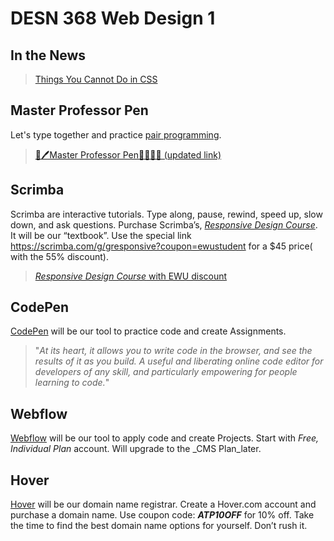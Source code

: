 # DESN 368 Web Design 1

## In the News

> [Things You Cannot Do in CSS](https://www.smashingmagazine.com/2019/11/css-things-cant-yet-do/)

<!-- Notes 

* [Bigger Screens](https://twitter.com/poukong/status/1197204457383030784)

* [CSS Logical Properties](https://twitter.com/wesbos/status/1194662088528007168)

--> 


## Master Professor Pen
Let's type together and practice [pair programming](https://en.wikipedia.org/wiki/Pair_programming).

> [👔🖊️Master Professor Pen👩‍💻👨‍💻 (updated link)](https://codepen.io/manikoth/professor/eYmMMae?editors=1100)

## Scrimba
Scrimba are interactive tutorials. Type along, pause, rewind, speed up, slow down, and ask questions. Purchase Scrimba’s, [_Responsive Design Course_](https://scrimba.com/g/gresponsive?coupon=ewustudent ). It will be our “textbook”. Use the special link https://scrimba.com/g/gresponsive?coupon=ewustudent for a $45 price( with the 55% discount).

> [_Responsive Design Course_ with EWU discount](https://scrimba.com/g/gresponsive?coupon=ewustudent)


## CodePen
[CodePen](https://codepen.io/) will be our tool to practice code and create Assignments. 

> "_At its heart, it allows you to write code in the browser, and see the results of it as you build. A useful and liberating online code editor for developers of any skill, and particularly empowering for people learning to code._"

## Webflow
[Webflow](https://webflow.com/pricing) will be our tool to apply code and create Projects. Start with *Free, Individual Plan* account. Will upgrade to the _CMS Plan_later.

## Hover
[Hover](https://www.hover.com/) will be our domain name registrar. Create a Hover.com account and purchase a domain name. Use coupon code: **_ATP10OFF_** for 10% off. Take the time to find the best domain name options for yourself. Don’t rush it. 